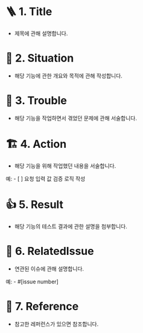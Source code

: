 # 🪜 1. Title

- 제목에 관해 설명합니다.

# 🛟 2. Situation

- 해당 기능에 관한 개요와 목적에 관해 작성합니다.

# 🌋 3. Trouble

- 해당 기능을 작업하면서 겪었던 문제에 관해 서술합니다.

# 🏗️ 4. Action

- 해당 기능을 위해 작업했던 내용을 서술합니다.

예: - [ ] 요청 입력 값 검증 로직 작성

# 👍 5. Result

- 해당 기능의 테스트 결과에 관한 설명을 첨부합니다.

# 📌 6. RelatedIssue

- 연관된 이슈에 관해 설명합니다.

예: - #[issue number]

# 🔗 7. Reference

- 참고한 레퍼런스가 있으면 참조합니다.
